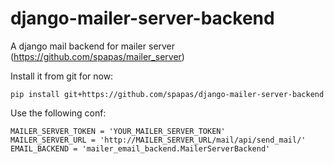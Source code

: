 # django-mailer-server-backend
A django mail backend for mailer server (https://github.com/spapas/mailer_server)

Install it from git for now:

`pip install git+https://github.com/spapas/django-mailer-server-backend`

Use the following conf:

```
MAILER_SERVER_TOKEN = 'YOUR_MAILER_SERVER_TOKEN'
MAILER_SERVER_URL = 'http://MAILER_SERVER_URL/mail/api/send_mail/'
EMAIL_BACKEND = 'mailer_email_backend.MailerServerBackend'
```


